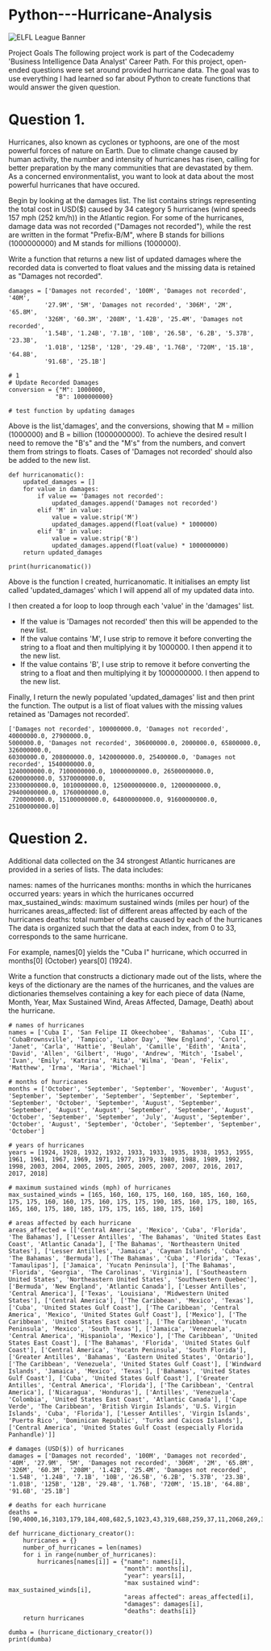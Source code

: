 # Python---Hurricane-Analysis

![ELFL League Banner](Screenshots/.png)

Project Goals
The following project work is part of the Codecademy 'Business Intelligence Data Analyst' Career Path. For this project, open-ended questions were set around provided hurricane data. The goal was to use everything I had learned so far about Python to create functions that would answer the given question.

# Question 1.
Hurricanes, also known as cyclones or typhoons, are one of the most powerful forces of nature on Earth. Due to climate change caused by human activity, the number and intensity of hurricanes has risen, calling for better preparation by the many communities that are devastated by them. As a concerned environmentalist, you want to look at data about the most powerful hurricanes that have occured.

Begin by looking at the damages list. The list contains strings representing the total cost in USD($) caused by 34 category 5 hurricanes (wind speeds  157 mph (252 km/h)) in the Atlantic region. For some of the hurricanes, damage data was not recorded ("Damages not recorded"), while the rest are written in the format "Prefix-B/M", where B stands for billions (1000000000) and M stands for millions (1000000).

Write a function that returns a new list of updated damages where the recorded data is converted to float values and the missing data is retained as "Damages not recorded".

```
damages = ['Damages not recorded', '100M', 'Damages not recorded', '40M',
          '27.9M', '5M', 'Damages not recorded', '306M', '2M', '65.8M',
          '326M', '60.3M', '208M', '1.42B', '25.4M', 'Damages not recorded',
          '1.54B', '1.24B', '7.1B', '10B', '26.5B', '6.2B', '5.37B', '23.3B',
          '1.01B', '125B', '12B', '29.4B', '1.76B', '720M', '15.1B', '64.8B',
          '91.6B', '25.1B']

# 1
# Update Recorded Damages
conversion = {"M": 1000000,
             "B": 1000000000}

# test function by updating damages
```

Above is the list,'damages', and the conversions, showing that M = million (1000000) and B = billion (1000000000). To achieve the desired result I need to remove the "B's" and the "M's" from the numbers, and convert them from strings to floats. Cases of 'Damages not recorded' should also be added to the new list.


```
def hurricanomatic():
    updated_damages = []
    for value in damages:
        if value == 'Damages not recorded':
            updated_damages.append('Damages not recorded')
        elif 'M' in value:
            value = value.strip('M')
            updated_damages.append(float(value) * 1000000)
        elif 'B' in value:
            value = value.strip('B')
            updated_damages.append(float(value) * 1000000000)
    return updated_damages

print(hurricanomatic())
```

Above is the function I created, hurricanomatic. It initialises an empty list called 'updated_damages' which I will append all of my updated data into.

I then created a for loop to loop through each 'value' in the 'damages' list. 
 - If the value is 'Damages not recorded' then this will be appended to the new list.
 - If the value contains 'M', I use strip to remove it before converting the string to a float and then multiplying it by 1000000. I then append it to the new list.
 - If the value contains 'B', I  use strip to remove it before converting the string to a float and then multiplying it by 1000000000. I then append to the new list.

Finally, I return the newly populated 'updated_damages' list and then print the function. The output is a list of float values with the missing values retained as  'Damages not recorded'.

```
['Damages not recorded', 100000000.0, 'Damages not recorded', 40000000.0, 27900000.0,
5000000.0, 'Damages not recorded', 306000000.0, 2000000.0, 65800000.0, 326000000.0,
60300000.0, 208000000.0, 1420000000.0, 25400000.0, 'Damages not recorded', 1540000000.0,
1240000000.0, 7100000000.0, 10000000000.0, 26500000000.0, 6200000000.0, 5370000000.0,
23300000000.0, 1010000000.0, 125000000000.0, 12000000000.0, 29400000000.0, 1760000000.0,
 720000000.0, 15100000000.0, 64800000000.0, 91600000000.0, 25100000000.0]
```

#  Question 2.

Additional data collected on the 34 strongest Atlantic hurricanes are provided in a series of lists. The data includes:

names: names of the hurricanes
months: months in which the hurricanes occurred
years: years in which the hurricanes occurred
max_sustained_winds: maximum sustained winds (miles per hour) of the hurricanes
areas_affected: list of different areas affected by each of the hurricanes
deaths: total number of deaths caused by each of the hurricanes
The data is organized such that the data at each index, from 0 to 33, corresponds to the same hurricane.

For example, names[0] yields the "Cuba I" hurricane, which occurred in months[0] (October) years[0] (1924).

Write a function that constructs a dictionary made out of the lists, where the keys of the dictionary are the names of the hurricanes, and the values are dictionaries themselves containing a key for each piece of data (Name, Month, Year, Max Sustained Wind, Areas Affected, Damage, Death) about the hurricane.

```
# names of hurricanes
names = ['Cuba I', 'San Felipe II Okeechobee', 'Bahamas', 'Cuba II', 'CubaBrownsville', 'Tampico', 'Labor Day', 'New England', 'Carol', 'Janet', 'Carla', 'Hattie', 'Beulah', 'Camille', 'Edith', 'Anita', 'David', 'Allen', 'Gilbert', 'Hugo', 'Andrew', 'Mitch', 'Isabel', 'Ivan', 'Emily', 'Katrina', 'Rita', 'Wilma', 'Dean', 'Felix', 'Matthew', 'Irma', 'Maria', 'Michael']

# months of hurricanes
months = ['October', 'September', 'September', 'November', 'August', 'September', 'September', 'September', 'September', 'September', 'September', 'October', 'September', 'August', 'September', 'September', 'August', 'August', 'September', 'September', 'August', 'October', 'September', 'September', 'July', 'August', 'September', 'October', 'August', 'September', 'October', 'September', 'September', 'October']

# years of hurricanes
years = [1924, 1928, 1932, 1932, 1933, 1933, 1935, 1938, 1953, 1955, 1961, 1961, 1967, 1969, 1971, 1977, 1979, 1980, 1988, 1989, 1992, 1998, 2003, 2004, 2005, 2005, 2005, 2005, 2007, 2007, 2016, 2017, 2017, 2018]

# maximum sustained winds (mph) of hurricanes
max_sustained_winds = [165, 160, 160, 175, 160, 160, 185, 160, 160, 175, 175, 160, 160, 175, 160, 175, 175, 190, 185, 160, 175, 180, 165, 165, 160, 175, 180, 185, 175, 175, 165, 180, 175, 160]

# areas affected by each hurricane
areas_affected = [['Central America', 'Mexico', 'Cuba', 'Florida', 'The Bahamas'], ['Lesser Antilles', 'The Bahamas', 'United States East Coast', 'Atlantic Canada'], ['The Bahamas', 'Northeastern United States'], ['Lesser Antilles', 'Jamaica', 'Cayman Islands', 'Cuba', 'The Bahamas', 'Bermuda'], ['The Bahamas', 'Cuba', 'Florida', 'Texas', 'Tamaulipas'], ['Jamaica', 'Yucatn Peninsula'], ['The Bahamas', 'Florida', 'Georgia', 'The Carolinas', 'Virginia'], ['Southeastern United States', 'Northeastern United States', 'Southwestern Quebec'], ['Bermuda', 'New England', 'Atlantic Canada'], ['Lesser Antilles', 'Central America'], ['Texas', 'Louisiana', 'Midwestern United States'], ['Central America'], ['The Caribbean', 'Mexico', 'Texas'], ['Cuba', 'United States Gulf Coast'], ['The Caribbean', 'Central America', 'Mexico', 'United States Gulf Coast'], ['Mexico'], ['The Caribbean', 'United States East coast'], ['The Caribbean', 'Yucatn Peninsula', 'Mexico', 'South Texas'], ['Jamaica', 'Venezuela', 'Central America', 'Hispaniola', 'Mexico'], ['The Caribbean', 'United States East Coast'], ['The Bahamas', 'Florida', 'United States Gulf Coast'], ['Central America', 'Yucatn Peninsula', 'South Florida'], ['Greater Antilles', 'Bahamas', 'Eastern United States', 'Ontario'], ['The Caribbean', 'Venezuela', 'United States Gulf Coast'], ['Windward Islands', 'Jamaica', 'Mexico', 'Texas'], ['Bahamas', 'United States Gulf Coast'], ['Cuba', 'United States Gulf Coast'], ['Greater Antilles', 'Central America', 'Florida'], ['The Caribbean', 'Central America'], ['Nicaragua', 'Honduras'], ['Antilles', 'Venezuela', 'Colombia', 'United States East Coast', 'Atlantic Canada'], ['Cape Verde', 'The Caribbean', 'British Virgin Islands', 'U.S. Virgin Islands', 'Cuba', 'Florida'], ['Lesser Antilles', 'Virgin Islands', 'Puerto Rico', 'Dominican Republic', 'Turks and Caicos Islands'], ['Central America', 'United States Gulf Coast (especially Florida Panhandle)']]

# damages (USD($)) of hurricanes
damages = ['Damages not recorded', '100M', 'Damages not recorded', '40M', '27.9M', '5M', 'Damages not recorded', '306M', '2M', '65.8M', '326M', '60.3M', '208M', '1.42B', '25.4M', 'Damages not recorded', '1.54B', '1.24B', '7.1B', '10B', '26.5B', '6.2B', '5.37B', '23.3B', '1.01B', '125B', '12B', '29.4B', '1.76B', '720M', '15.1B', '64.8B', '91.6B', '25.1B']

# deaths for each hurricane
deaths = [90,4000,16,3103,179,184,408,682,5,1023,43,319,688,259,37,11,2068,269,318,107,65,19325,51,124,17,1836,125,87,45,133,603,138,3057,74]
```

```
def hurricane_dictionary_creator():
    hurricanes = {}
    number_of_hurricanes = len(names)
    for i in range(number_of_hurricanes):
        hurricanes[names[i]] = {"name": names[i],
                                "month": months[i],
                                "year": years[i],
                                "max sustained wind": max_sustained_winds[i],
                                "areas affected": areas_affected[i],
                                "damages": damages[i],
                                "deaths": deaths[i]}
    return hurricanes

dumba = (hurricane_dictionary_creator())
print(dumba)
```
